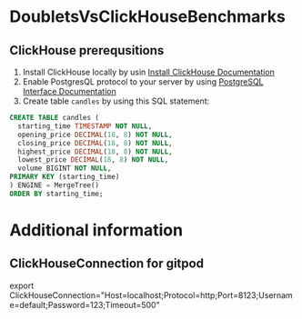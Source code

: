 # DoubletsVsClickHouseBenchmarks

##  ClickHouse prerequsitions
1. Install ClickHouse locally by usin [Install ClickHouse Documentation](https://clickhouse.com/docs/en/install)  
2. Enable PostgresQL protocol to your server by using [PostgreSQL Interface Documentation](https://clickhouse.com/docs/en/interfaces/postgresql/)
3. Create table `candles` by using this SQL statement:
```sql
CREATE TABLE candles (
  starting_time TIMESTAMP NOT NULL,
  opening_price DECIMAL(18, 8) NOT NULL,
  closing_price DECIMAL(18, 8) NOT NULL,
  highest_price DECIMAL(18, 8) NOT NULL,
  lowest_price DECIMAL(18, 8) NOT NULL,
  volume BIGINT NOT NULL,
PRIMARY KEY (starting_time)
) ENGINE = MergeTree()
ORDER BY starting_time;
```

# Additional information
## ClickHouseConnection for gitpod
export ClickHouseConnection="Host=localhost;Protocol=http;Port=8123;Username=default;Password=123;Timeout=500"

